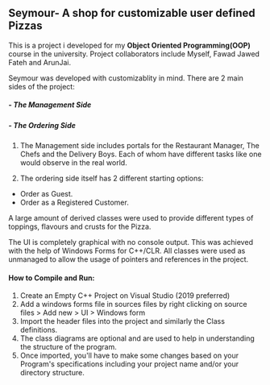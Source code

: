 ## Seymour- A shop for customizable user defined Pizzas

This is a project i developed for my **Object Oriented Programming(OOP)** course in the university.
Project collaborators include Myself, Fawad Jawed Fateh and ArunJai. 

Seymour was developed with customizablity in mind. There are 2 main sides of the project:
##### - The Management Side
##### - The Ordering Side

1. The Management side includes portals for the Restaurant Manager, The Chefs and the Delivery Boys. Each of whom have different tasks like one would observe in the real world.

2. The ordering side itself has 2 different starting options:
  * Order as Guest.
  * Order as a Registered Customer.

A large amount of derived classes were used to provide different types of toppings, flavours and crusts for the Pizza. 

The UI is completely graphical with no console output. This was achieved with the help of Windows Forms for C++/CLR. All classes were used as unmanaged to allow the usage of pointers and references in the project. 

#### How to Compile and Run:
1. Create an Empty C++ Project on Visual Studio (2019 preferred)
2. Add a windows forms file in sources files by right clicking on source files > Add new > UI  > Windows form
3. Import the header files into the project and similarly the Class definitions.
4. The class diagrams are optional and are used to help in understanding the structure of the program.
5. Once imported, you'll have to make some changes based on your Program's specifications including your project name and/or your directory structure. 


